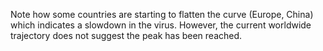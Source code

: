 Note how some countries are starting to flatten the curve (Europe, China) which indicates a slowdown in the virus. However, the current worldwide trajectory does not suggest the peak has been reached.
